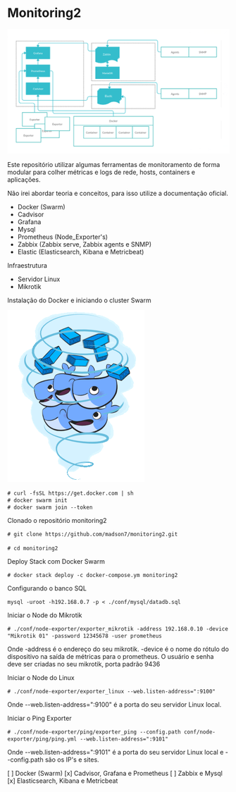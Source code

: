 # Monitoring2
 
![](img/schema.png)

Este repositório utilizar algumas ferramentas de monitoramento de forma modular para colher métricas e logs de rede, hosts, containers e aplicações.
 
Não irei abordar teoria e conceitos, para isso utilize a documentação oficial.

- Docker (Swarm)
- Cadvisor
- Grafana
- Mysql
- Prometheus (Node_Exporter's)
- Zabbix (Zabbix serve, Zabbix agents e SNMP)
- Elastic (Elasticsearch, Kibana e Metricbeat)
 
Infraestrutura

- Servidor Linux
- Mikrotik

Instalação do Docker e iniciando o cluster Swarm

![](img/swarm.gif)

```
# curl -fsSL https://get.docker.com | sh
# docker swarm init
# docker swarm join --token
```
 
Clonado o repositório monitoring2
```
# git clone https://github.com/madson7/monitoring2.git
 
# cd monitoring2
```

Deploy Stack com Docker Swarm
```
# docker stack deploy -c docker-compose.ym monitoring2
```

Configurando o banco SQL
```
mysql -uroot -h192.168.0.7 -p < ./conf/mysql/datadb.sql
```
 
Iniciar o Node do Mikrotik
```
# ./conf/node-exporter/exporter_mikrotik -address 192.168.0.10 -device "Mikrotik 01" -password 12345678 -user prometheus
```
Onde -address é o endereço do seu mikrotik. -device é o nome do rótulo do dispositivo na saída de métricas para o prometheus. O usuário e senha deve ser criadas no seu mikrotik, porta padrão 9436
 
Iniciar o Node do Linux
```
# ./conf/node-exporter/exporter_linux --web.listen-address=":9100"
```
Onde --web.listen-address=":9100" é a porta do seu servidor Linux local.
 
Iniciar o Ping Exporter
```
# ./conf/node-exporter/ping/exporter_ping --config.path conf/node-exporter/ping/ping.yml --web.listen-address=":9101"
```
Onde --web.listen-address=":9101" é a porta do seu servidor Linux local e --config.path são os IP's e sites.

[ ] Docker (Swarm)
    [x] Cadvisor, Grafana e Prometheus
    [ ] Zabbix e Mysql
    [x] Elasticsearch, Kibana e Metricbeat
